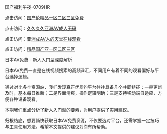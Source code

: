 国产福利午夜-0709HR

点击访问：<a href="https://heiliaoxwd5i8.pages.dev">国产伦精品一区二区三区免费</a>

点击访问：<a href="https://heiliaozj3tjd.pages.dev">久久久久亚洲AV成人无码</a>

点击访问：<a href="https://heiliaoll4qsx.pages.dev">亚洲成AV人的天堂在线观看</a>

点击访问：<a href="https://heiliaowzu4ur.pages.dev">精品国产亚一区二区三区</a>


日本AV免费 - 新人入门型深度解析

日本AV免费一直是在线视频搜索的高频词汇，不同用户有着不同的观看偏好与平台选择逻辑。

通过对比多个资源站，我们发现真正优质的平台往往具备几个共同特征：一是更新及时，基本每日推新；二是界面清爽，操作逻辑明确；三是支持移动端自适应，方便各种设备观看。

本期我们重点分析了新人入门型的要素，为用户提供了实用建议。

归根结底，想要畅快获取日本AV免费资源，不仅要选对平台，还需掌握一定技巧与工具使用方法。希望本文提供的建议对你有所帮助。



<span style="display:none;">[Canonical link]( https://github.com/ht20250709/852721 ）</span>
